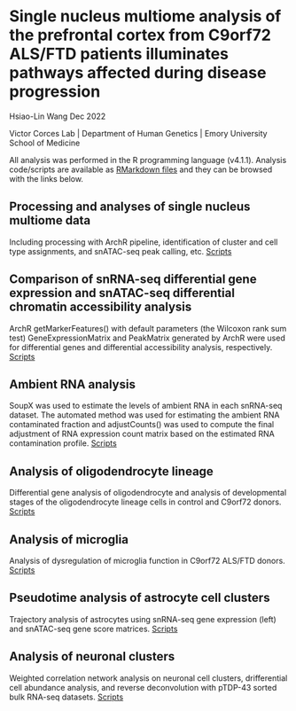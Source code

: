 # Single nucleus multiome analysis of the prefrontal cortex from C9orf72 ALS/FTD patients illuminates pathways affected during disease progression
Hsiao-Lin Wang Dec 2022

Victor Corces Lab | Department of Human Genetics | Emory University School of Medicine

All analysis was performed in the R programming language (v4.1.1). Analysis code/scripts are available as
[RMarkdown files](https://github.com/wanghlv/c9alsftd_multiome/tree/main/RMarkdown) and they can be browsed with the links below.

## Processing and analyses of single nucleus multiome data
Including processing with ArchR pipeline, identification of cluster and cell type assignments, and snATAC-seq peak calling, etc.
[Scripts](https://github.com/wanghlv/c9alsftd_multiome/blob/main/RMarkdown/c9alsftd_multiome_ArchR.Rmd)

## Comparison of snRNA-seq differential gene expression and snATAC-seq differential chromatin accessibility analysis
ArchR getMarkerFeatures() with default parameters (the Wilcoxon rank sum test) GeneExpressionMatrix and PeakMatrix generated by ArchR were used for differential genes and differential accessibility analysis, respectively. [Scripts](https://github.com/wanghlv/c9alsftd_multiome/blob/main/RMarkdown/c9alsftd_multiome_differential.Rmd)

## Ambient RNA analysis
SoupX was used to estimate the levels of ambient RNA in each snRNA-seq dataset. The automated method was used for estimating the ambient RNA contaminated fraction and adjustCounts() was used to compute the final adjustment of RNA expression count matrix based on the estimated RNA contamination profile. [Scripts](https://github.com/wanghlv/c9alsftd_multiome/blob/main/RMarkdown/c9alsftd_multiome_SoupX.Rmd)

## Analysis of oligodendrocyte lineage
Differential gene analysis of oligodendrocyte and analysis of developmental stages of the oligodendrocyte lineage cells in control and C9orf72 donors. [Scripts](https://github.com/wanghlv/c9alsftd_multiome/blob/main/RMarkdown/c9alsftd_multiome_Oligodendrocyte.Rmd)

## Analysis of microglia
Analysis of dysregulation of microglia function in C9orf72 ALS/FTD donors. [Scripts](https://github.com/wanghlv/c9alsftd_multiome/blob/main/RMarkdown/c9alsftd_multiome_microglia.Rmd)

## Pseudotime analysis of astrocyte cell clusters
Trajectory analysis of astrocytes using snRNA-seq gene expression (left) and snATAC-seq gene score matrices. [Scripts](https://github.com/wanghlv/c9alsftd_multiome/blob/main/RMarkdown/c9alsftd_multiome_ASC_pseudotime.Rmd)

## Analysis of neuronal clusters
Weighted correlation network analysis on neuronal cell clusters, drifferential cell abundance analysis, and reverse deconvolution with pTDP-43 sorted bulk RNA-seq datasets. [Scripts](https://github.com/wanghlv/c9alsftd_multiome/blob/main/RMarkdown/c9alsftd_multiome_Neuronalclusters.Rmd)
